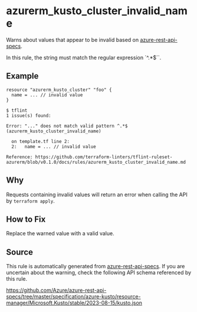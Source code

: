 <!--- This file generated by `tools/apispec-rule-gen/main.go`. DO NOT EDIT --->

# azurerm_kusto_cluster_invalid_name

Warns about values that appear to be invalid based on [azure-rest-api-specs](https://github.com/Azure/azure-rest-api-specs).

In this rule, the string must match the regular expression `^.*$``.

## Example

```hcl
resource "azurerm_kusto_cluster" "foo" {
  name = ... // invalid value
}
```

```
$ tflint
1 issue(s) found:

Error: "..." does not match valid pattern ^.*$ (azurerm_kusto_cluster_invalid_name)

  on template.tf line 2:
  2:   name = ... // invalid value

Reference: https://github.com/terraform-linters/tflint-ruleset-azurerm/blob/v0.1.0/docs/rules/azurerm_kusto_cluster_invalid_name.md

```

## Why

Requests containing invalid values will return an error when calling the API by `terraform apply`.

## How to Fix

Replace the warned value with a valid value.

## Source

This rule is automatically generated from [azure-rest-api-specs](https://github.com/Azure/azure-rest-api-specs). If you are uncertain about the warning, check the following API schema referenced by this rule.

https://github.com/Azure/azure-rest-api-specs/tree/master/specification/azure-kusto/resource-manager/Microsoft.Kusto/stable/2023-08-15/kusto.json
